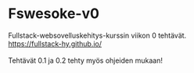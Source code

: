 # Fswesoke-v0
Fullstack-websovelluskehitys-kurssin viikon 0 tehtävät.<br />
https://fullstack-hy.github.io/
<br />
<br />
Tehtävät 0.1 ja 0.2 tehty myös ohjeiden mukaan!
